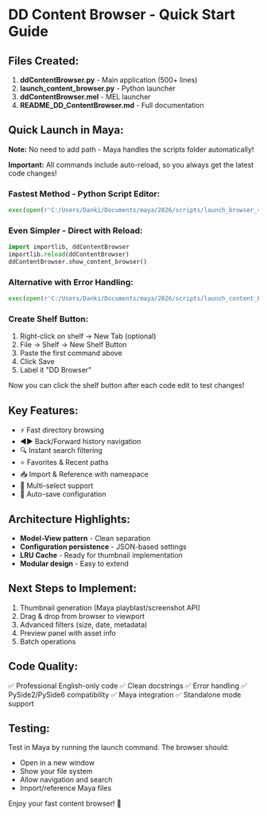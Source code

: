 # DD Content Browser - Quick Start Guide

## Files Created:
1. **ddContentBrowser.py** - Main application (500+ lines)
2. **launch_content_browser.py** - Python launcher
3. **ddContentBrowser.mel** - MEL launcher
4. **README_DD_ContentBrowser.md** - Full documentation

## Quick Launch in Maya:

**Note:** No need to add path - Maya handles the scripts folder automatically!

**Important:** All commands include auto-reload, so you always get the latest code changes!

### Fastest Method - Python Script Editor:
```python
exec(open(r'C:/Users/Danki/Documents/maya/2026/scripts/launch_browser_simple.py').read())
```

### Even Simpler - Direct with Reload:
```python
import importlib, ddContentBrowser
importlib.reload(ddContentBrowser)
ddContentBrowser.show_content_browser()
```

### Alternative with Error Handling:
```python
exec(open(r'C:/Users/Danki/Documents/maya/2026/scripts/launch_content_browser.py').read())
```

### Create Shelf Button:
1. Right-click on shelf → New Tab (optional)
2. File → Shelf → New Shelf Button
3. Paste the first command above
4. Click Save
5. Label it "DD Browser"

Now you can click the shelf button after each code edit to test changes!

## Key Features:
- ⚡ Fast directory browsing
- ◀▶ Back/Forward history navigation
- 🔍 Instant search filtering
- ⭐ Favorites & Recent paths
- 📥 Import & Reference with namespace
- 🎯 Multi-select support
- 💾 Auto-save configuration

## Architecture Highlights:
- **Model-View pattern** - Clean separation
- **Configuration persistence** - JSON-based settings
- **LRU Cache** - Ready for thumbnail implementation
- **Modular design** - Easy to extend

## Next Steps to Implement:
1. Thumbnail generation (Maya playblast/screenshot API)
2. Drag & drop from browser to viewport
3. Advanced filters (size, date, metadata)
4. Preview panel with asset info
5. Batch operations

## Code Quality:
✅ Professional English-only code
✅ Clean docstrings
✅ Error handling
✅ PySide2/PySide6 compatibility
✅ Maya integration
✅ Standalone mode support

## Testing:
Test in Maya by running the launch command. The browser should:
- Open in a new window
- Show your file system
- Allow navigation and search
- Import/reference Maya files

Enjoy your fast content browser! 🚀
